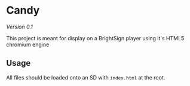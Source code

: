 # Candy

*Version 0.1*

This project is meant for display on a BrightSign player using it's HTML5 chromium engine

## Usage

All files should be loaded onto an SD with `index.html` at the root.

